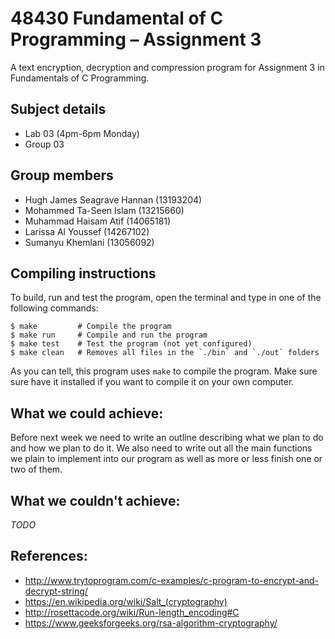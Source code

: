 # 48430 Fundamental of C Programming – Assignment 3

A text encryption, decryption and compression program for Assignment 3 in
Fundamentals of C Programming.

## Subject details

  * Lab 03 (4pm-6pm Monday)
  * Group 03

## Group members

  * Hugh James Seagrave Hannan (13193204)
  * Mohammed Ta-Seen Islam (13215660)
  * Muhammad Haisam Atif (14065181)
  * Larissa Al Youssef (14267102)
  * Sumanyu Khemlani (13056092)

## Compiling instructions

To build, run and test the program, open the terminal and type in one of
the following commands:

```shell
$ make         # Compile the program
$ make run     # Compile and run the program
$ make test    # Test the program (not yet configured)
$ make clean   # Removes all files in the `./bin` and `./out` folders
```

As you can tell, this program uses `make` to compile the program. Make sure
sure have it installed if you want to compile it on your own computer.

## What we could achieve:

Before next week we need to write an outline describing what we plan to do and
how we plan to do it. We also need to write out all the main functions we plain
to implement into our program as well as more or less finish one or two of them.

## What we couldn't achieve:

*TODO*

## References:

  * http://www.trytoprogram.com/c-examples/c-program-to-encrypt-and-decrypt-string/
  * https://en.wikipedia.org/wiki/Salt_(cryptography)
  * http://rosettacode.org/wiki/Run-length_encoding#C
  * https://www.geeksforgeeks.org/rsa-algorithm-cryptography/
